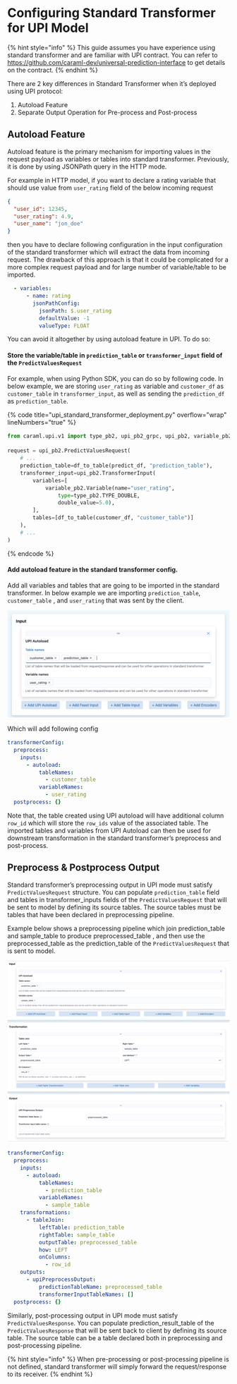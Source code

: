 <!-- page-title: Standard Transformer for UPI -->
<!-- parent-page-title: Standard Transformer -->
# Configuring Standard Transformer for UPI Model

{% hint style="info" %}
This guide assumes you have experience using standard transformer and are familiar with UPI contract. You can refer to https://github.com/caraml-dev/universal-prediction-interface to get details on the contract.
{% endhint %}

There are 2 key differences in Standard Transformer when it’s deployed using UPI protocol:

1. Autoload Feature
2. Separate Output Operation for Pre-process and Post-process

## Autoload Feature

Autoload feature is the primary mechanism for importing values in the request payload as variables or tables into standard transformer. Previously, it is done by using JSONPath query in the HTTP mode.

For example in HTTP model, if you want to declare a rating variable that should use value from `user_rating` field of the below incoming request

```json
{ 
  "user_id": 12345,
  "user_rating": 4.9,
  "user_name": "jon_doe"
}
```

then you have to declare following configuration in the input configuration of the standard transformer which will extract the data from incoming request. 
The drawback of this approach is that it could be complicated for a more complex request payload and for large number of variable/table to be imported.

```yaml
  - variables:
      - name: rating
        jsonPathConfig: 
          jsonPath: $.user_rating
          defaultValue: -1
          valueType: FLOAT
```

You can avoid it altogether by using autoload feature in UPI. To do so:

#### Store the variable/table in `prediction_table` or `transformer_input` field of the `PredictValuesRequest` 

For example, when using Python SDK, you can do so by following code.
In below example, we are storing `user_rating` as variable and `customer_df` as `customer_table` in `transformer_input`, as well as sending the `prediction_df` as `prediction_table`.

{% code title="upi_standard_transformer_deployment.py" overflow="wrap" lineNumbers="true" %}
```python
from caraml.upi.v1 import type_pb2, upi_pb2_grpc, upi_pb2, variable_pb2

request = upi_pb2.PredictValuesRequest(
    # ...
    prediction_table=df_to_table(predict_df, "prediction_table"),
    transformer_input=upi_pb2.TransformerInput(
        variables=[
            variable_pb2.Variable(name="user_rating", 
                type=type_pb2.TYPE_DOUBLE, 
                double_value=5.0),
        ],
        tables=[df_to_table(customer_df, "customer_table")]
    ),
    # ...
)
```
{% endcode %}

#### Add autoload feature in the standard transformer config.

Add all variables and tables that are going to be imported in the standard transformer.
In below example we are importing `prediction_table`, `customer_table` , and `user_rating` that was sent by the client.

![UPI Autoloading](../../../../../images/upi_autoloading_config.png)

Which will add following config

```yaml
transformerConfig:
  preprocess:
    inputs:
      - autoload:
          tableNames:
            - customer_table
          variableNames:
            - user_rating
  postprocess: {}
```

Note that, the table created using UPI autoload will have additional column `row_id` which will store the `row_ids` value of the associated table.
The imported tables and variables from UPI Autoload can then be used for downstream transformation in the standard transformer’s preprocess and post-process.

## Preprocess & Postprocess Output

Standard transformer’s preprocessing output in UPI mode must satisfy `PredictValuesRequest` structure. You can  populate `prediction_table` field and tables in transformer_inputs fields of the `PredictValuesRequest` that will be sent  to model by defining its source tables. The source tables must be tables that have been declared in preprocessing pipeline.

Example below shows a preprocessing pipeline which join prediction_table and sample_table to produce preprocessed_table , and then use the preprocessed_table as the prediction_table of the `PredictValuesRequest` that is sent to model.

![UPI Standard Transformer Preprocessing Output](../../../../../images/upi_preprocess_output.png)

```yaml
transformerConfig:
  preprocess:
    inputs:
      - autoload:
          tableNames:
            - prediction_table
          variableNames:
            - sample_table
    transformations:
      - tableJoin:
          leftTable: prediction_table
          rightTable: sample_table
          outputTable: preprocessed_table
          how: LEFT
          onColumns:
            - row_id
    outputs:
      - upiPreprocessOutput:
          predictionTableName: preprocessed_table
          transformerInputTableNames: []
  postprocess: {}
```

Similarly, post-processing output in UPI mode must satisfy `PredictValuesResponse`. You can populate prediction_result_table of the `PredictValuesResponse` that will be sent back to client by defining its source table. The source table can be a table declared both in preprocessing and post-processing pipeline.

{% hint style="info" %}
When pre-processing or post-processing pipeline is not defined, standard transformer will simply forward the request/response to its receiver.
{% endhint %}